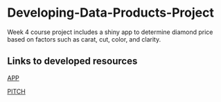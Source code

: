# Developing-Data-Products-Project
Week 4 course project includes a shiny app to determine diamond price based on factors such as carat, cut, color, and clarity.

## Links to developed resources
[APP](https://juan-casaboza.shinyapps.io/Developing-Data-Products-Project-master/)

[PITCH](https://rpubs.com/jcasaboza/707655)

